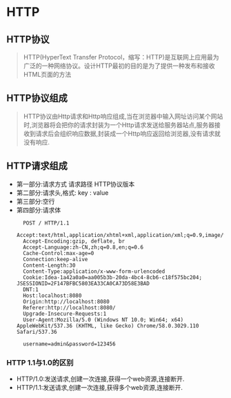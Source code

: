 # HTTP
## HTTP协议
> HTTP(HyperText Transfer Protocol，缩写：HTTP)是互联网上应用最为广泛的一种网络协议。设计HTTP最初的目的是为了提供一种发布和接收HTML页面的方法
## HTTP协议组成
> HTTP协议由Http请求和Http响应组成,当在浏览器中输入网址访问某个网站时,浏览器将会把你的请求封装为一个Http请求发送给服务器站点,服务器接收到请求后会组织响应数据,封装成一个Http响应返回给浏览器,没有请求就没有响应.
## HTTP请求组成
- 第一部分:请求方式 请求路径 HTTP协议版本
- 第二部分:请求头,格式: key : value
- 第三部分:空行
- 第四部分:请求体
    >
        POST / HTTP/1.1
        Accept:text/html,application/xhtml+xml,application/xml;q=0.9,image/webp,*/*;q=0.8
        Accept-Encoding:gzip, deflate, br
        Accept-Language:zh-CN,zh;q=0.8,en;q=0.6
        Cache-Control:max-age=0
        Connection:keep-alive
        Content-Length:30
        Content-Type:application/x-www-form-urlencoded
        Cookie:Idea-1a42a0a0=aa005b3b-20da-4bc4-8cb6-c18f575bc204; JSESSIONID=2F147BFBC5803EA33CA0CA73D58E3BAD
        DNT:1
        Host:localhost:8080
        Origin:http://localhost:8080
        Referer:http://localhost:8080/
        Upgrade-Insecure-Requests:1
        User-Agent:Mozilla/5.0 (Windows NT 10.0; Win64; x64) AppleWebKit/537.36 (KHTML, like Gecko) Chrome/58.0.3029.110 Safari/537.36

        username=admin&password=123456
### HTTP 1.1与1.0的区别
- HTTP/1.0:发送请求,创建一次连接,获得一个web资源,连接断开.
- HTTP/1.1:发送请求,创建一次连接,获得多个web资源,连接断开.